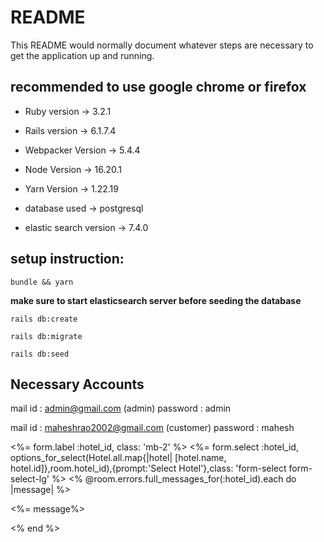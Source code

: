 # README

This README would normally document whatever steps are necessary to get the
application up and running.

## recommended to use google chrome or firefox

* Ruby version -> 3.2.1

* Rails version -> 6.1.7.4

* Webpacker Version -> 5.4.4

* Node Version -> 16.20.1

* Yarn Version -> 1.22.19

* database used -> postgresql

* elastic search version -> 7.4.0

## setup instruction:

```bundle && yarn```

**make sure to start elasticsearch server before seeding the database**

```rails db:create```

```rails db:migrate```

```rails db:seed```

## Necessary Accounts

mail id : admin@gmail.com  (admin)
password : admin

mail id : maheshrao2002@gmail.com  (customer)
password : mahesh

<div class="col-lg-4">
      <div class="form-group">
        <%= form.label :hotel_id, class: 'mb-2' %>
        <%= form.select :hotel_id,  options_for_select(Hotel.all.map{|hotel| [hotel.name, hotel.id]},room.hotel_id),{prompt:'Select Hotel'},class: 'form-select form-select-lg' %>
        <% @room.errors.full_messages_for(:hotel_id).each do |message| %>
          <p class="text-danger"><%= message%></p>
        <% end %>
      </div>